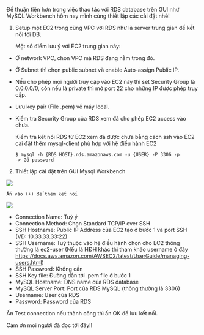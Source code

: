 Để thuận tiện hơn trong việc thao tác với RDS database trên GUI như MySQL Workbench hôm nay mình cùng thiết lập các cài đặt nhé!

1. Setup một EC2 trong cùng VPC với RDS như là server trung gian để kết nối tới DB.
    
    Một số điểm lưu ý với EC2 trung gian này:
* Ở network VPC, chọn VPC mà RDS đang nằm trong đó.
* Ở Subnet thì chọn public subnet và enable Auto-assign Public IP.
* Nếu cho phép mọi người truy cập vào EC2 này thì set Security Group là 0.0.0.0/0, còn nếu là private thì mở port 22 cho những IP được phép truy cập. 
* Lưu key pair (File .pem) về máy local.
* Kiểm tra Security Group của RDS xem đã cho phép EC2 access vào chưa.

    Kiểm tra kết nối RDS từ EC2 xem đã được chưa bằng cách ssh vào EC2 cài đặt thêm mysql-client phù hợp với hệ điều hành EC2
    ```
    $ mysql -h {RDS_HOST}.rds.amazonaws.com -u {USER} -P 3306 -p
    -> Gõ password
    ```

2. Thiết lập cài đặt trên GUI Mysql Workbench

![](https://images.viblo.asia/a00b56ac-a39e-40c3-a4a2-e77da13210f7.png)

    Ấn vào (+) để thêm kết nối

![](https://images.viblo.asia/d90dc461-10f0-43e8-8e63-a6bf516dfbe2.png)

* Connection Name: Tuỳ ý
* Connection Method: Chọn Standard TCP/IP over SSH
* SSH Hostname: Public IP Address của EC2 tạo ở bước 1 và port SSH (VD: 10.33.33.33:22)
* SSH Username: Tuỳ thuộc vào hệ điều hành chọn cho EC2 thông thường là ec2-user (Nếu là HĐH khác thì tham khảo username ở đây https://docs.aws.amazon.com/AWSEC2/latest/UserGuide/managing-users.html)
* SSH Password: Không cần
* SSH Key file: Đường dẫn tới .pem file ở bước 1
* MySQL Hostname: DNS name của RDS database
* MySQL Server Port: Port của RDS MySQL (thông thường là 3306)
* Username: User của RDS
* Password: Password của RDS

Ấn Test connection nếu thành công thì ấn OK để lưu kết nối.

Cảm ơn mọi người đã đọc tới đây!!